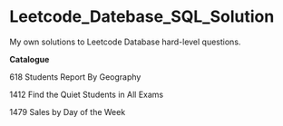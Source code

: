 # Leetcode_Datebase_SQL_Solution
My own solutions to Leetcode Database hard-level questions.

**Catalogue**

618 Students Report By Geography

1412 Find the Quiet Students in All Exams

1479 Sales by Day of the Week
